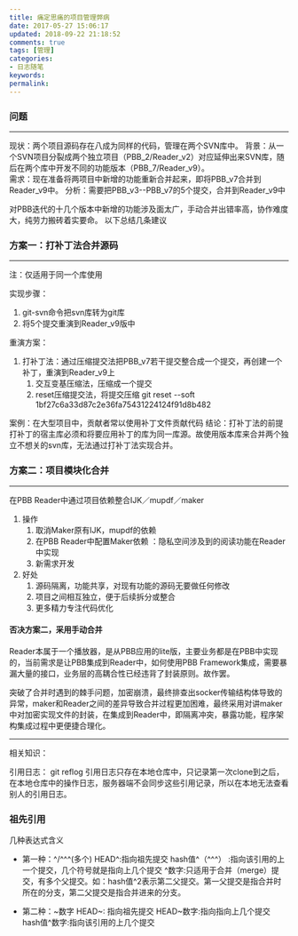 ```yaml
---
title: 痛定思痛的项目管理弊病
date: 2017-05-27 15:06:17
updated: 2018-09-22 21:18:52
comments: true
tags: [管理]
categories:
- 日志随笔
keywords: 
permalink: 
---
```


### 问题
---
现状：两个项目源码存在八成为同样的代码，管理在两个SVN库中。
背景：从一个SVN项目分裂成两个独立项目（PBB_2/Reader_v2）对应延伸出来SVN库，随后在两个库中开发不同的功能版本（PBB_7/Reader_v9）。    
需求：现在准备将两项目中新增的功能重新合并起来，即将PBB_v7合并到Reader_v9中。
分析：需要把PBB_v3--PBB_v7的5个提交，合并到Reader_v9中

对PBB迭代的十几个版本中新增的功能涉及面太广，手动合并出错率高，协作难度大，纯劳力搬砖着实要命。
以下总结几条建议

### 方案一：打补丁法合并源码
---
注：仅适用于同一个库使用

实现步骤：
1. git-svn命令把svn库转为git库
2. 将5个提交重演到Reader_v9版中

重演方案：
1. 打补丁法：通过压缩提交法把PBB_v7若干提交整合成一个提交，再创建一个补丁，重演到Reader_v9上
    1. 交互变基压缩法，压缩成一个提交
    2. reset压缩提交法，将提交压缩 git reset --soft 1bf27c6a33d87c2e36fa75431224124f91d8b482

案例：在大型项目中，贡献者常以使用补丁文件贡献代码
结论：打补丁法的前提打补丁的宿主库必须和将要应用补丁的库为同一库源。故使用版本库来合并两个独立不想关的svn库，无法通过打补丁法实现合并。


### 方案二：项目模块化合并
---
在PBB Reader中通过项目依赖整合IJK／mupdf／maker
1. 操作
    1. 取消Maker原有IJK，mupdf的依赖
    2. 在PBB Reader中配置Maker依赖 ：隐私空间涉及到的阅读功能在Reader中实现
    3. 新需求开发
2. 好处 
    1. 源码隔离，功能共享，对现有功能的源码无要做任何修改
    2. 项目之间相互独立，便于后续拆分或整合
    3. 更多精力专注代码优化

#### 否决方案二，采用手动合并
Reader本属于一个播放器，是从PBB应用的lite版，主要业务都是在PBB中实现的，当前需求是让PBB集成到Reader中，如何使用PBB Framework集成，需要暴漏大量的接口，业务层的高耦合性已经违背了封装原则。故作罢。

突破了合并时遇到的棘手问题，加密崩溃，最终排查出socker传输结构体导致的异常，maker和Reader之间的差异导致合并过程更加困难，最终采用对讲maker中对加密实现文件的封装，在集成到Reader中，即隔离冲突，暴露功能，程序架构集成过程中更便捷合理化。


----

相关知识：

引用日志：
git reflog 
引用日志只存在本地仓库中，只记录第一次clone到之后，在本地仓库中的操作日志，服务器端不会同步这些引用记录，所以在本地无法查看别人的引用日志。

### 祖先引用

几种表达式含义
* 第一种：^/^^^(多个)
HEAD^:指向祖先提交
hash值^（^^^） :指向该引用的上一个提交，几个符号就是指向上几个提交
^数字:只适用于合并（merge）提交，有多个父提交。如：hash值^2表示第二父提交。第一父提交是指合并时所在的分支，第二父提交是指合并进来的分支。

* 第二种：~数字
HEAD~: 指向祖先提交
HEAD~数字:指向指向上几个提交   
hash值^数字:指向该引用的上几个提交

